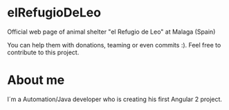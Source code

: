 elRefugioDeLeo
===============
Official web page of animal shelter "el Refugio de Leo" at Malaga (Spain)

You can help them with donations, teaming or even commits :). Feel free to contribute to this project.

About me
===============
I´m a Automation/Java developer who is creating his first Angular 2 project.
